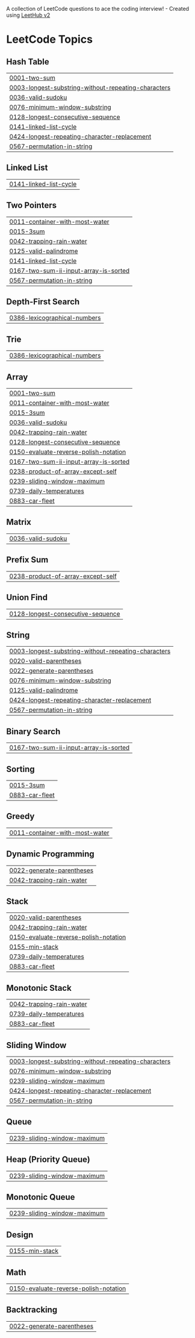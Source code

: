 A collection of LeetCode questions to ace the coding interview! - Created using [LeetHub v2](https://github.com/arunbhardwaj/LeetHub-2.0)
<!---LeetCode Topics Start-->
# LeetCode Topics
## Hash Table
|  |
| ------- |
| [0001-two-sum](https://github.com/Pranay0205/LeetCode/tree/master/0001-two-sum) |
| [0003-longest-substring-without-repeating-characters](https://github.com/Pranay0205/LeetCode/tree/master/0003-longest-substring-without-repeating-characters) |
| [0036-valid-sudoku](https://github.com/Pranay0205/LeetCode/tree/master/0036-valid-sudoku) |
| [0076-minimum-window-substring](https://github.com/Pranay0205/LeetCode/tree/master/0076-minimum-window-substring) |
| [0128-longest-consecutive-sequence](https://github.com/Pranay0205/LeetCode/tree/master/0128-longest-consecutive-sequence) |
| [0141-linked-list-cycle](https://github.com/Pranay0205/LeetCode/tree/master/0141-linked-list-cycle) |
| [0424-longest-repeating-character-replacement](https://github.com/Pranay0205/LeetCode/tree/master/0424-longest-repeating-character-replacement) |
| [0567-permutation-in-string](https://github.com/Pranay0205/LeetCode/tree/master/0567-permutation-in-string) |
## Linked List
|  |
| ------- |
| [0141-linked-list-cycle](https://github.com/Pranay0205/LeetCode/tree/master/0141-linked-list-cycle) |
## Two Pointers
|  |
| ------- |
| [0011-container-with-most-water](https://github.com/Pranay0205/LeetCode/tree/master/0011-container-with-most-water) |
| [0015-3sum](https://github.com/Pranay0205/LeetCode/tree/master/0015-3sum) |
| [0042-trapping-rain-water](https://github.com/Pranay0205/LeetCode/tree/master/0042-trapping-rain-water) |
| [0125-valid-palindrome](https://github.com/Pranay0205/LeetCode/tree/master/0125-valid-palindrome) |
| [0141-linked-list-cycle](https://github.com/Pranay0205/LeetCode/tree/master/0141-linked-list-cycle) |
| [0167-two-sum-ii-input-array-is-sorted](https://github.com/Pranay0205/LeetCode/tree/master/0167-two-sum-ii-input-array-is-sorted) |
| [0567-permutation-in-string](https://github.com/Pranay0205/LeetCode/tree/master/0567-permutation-in-string) |
## Depth-First Search
|  |
| ------- |
| [0386-lexicographical-numbers](https://github.com/Pranay0205/LeetCode/tree/master/0386-lexicographical-numbers) |
## Trie
|  |
| ------- |
| [0386-lexicographical-numbers](https://github.com/Pranay0205/LeetCode/tree/master/0386-lexicographical-numbers) |
## Array
|  |
| ------- |
| [0001-two-sum](https://github.com/Pranay0205/LeetCode/tree/master/0001-two-sum) |
| [0011-container-with-most-water](https://github.com/Pranay0205/LeetCode/tree/master/0011-container-with-most-water) |
| [0015-3sum](https://github.com/Pranay0205/LeetCode/tree/master/0015-3sum) |
| [0036-valid-sudoku](https://github.com/Pranay0205/LeetCode/tree/master/0036-valid-sudoku) |
| [0042-trapping-rain-water](https://github.com/Pranay0205/LeetCode/tree/master/0042-trapping-rain-water) |
| [0128-longest-consecutive-sequence](https://github.com/Pranay0205/LeetCode/tree/master/0128-longest-consecutive-sequence) |
| [0150-evaluate-reverse-polish-notation](https://github.com/Pranay0205/LeetCode/tree/master/0150-evaluate-reverse-polish-notation) |
| [0167-two-sum-ii-input-array-is-sorted](https://github.com/Pranay0205/LeetCode/tree/master/0167-two-sum-ii-input-array-is-sorted) |
| [0238-product-of-array-except-self](https://github.com/Pranay0205/LeetCode/tree/master/0238-product-of-array-except-self) |
| [0239-sliding-window-maximum](https://github.com/Pranay0205/LeetCode/tree/master/0239-sliding-window-maximum) |
| [0739-daily-temperatures](https://github.com/Pranay0205/LeetCode/tree/master/0739-daily-temperatures) |
| [0883-car-fleet](https://github.com/Pranay0205/LeetCode/tree/master/0883-car-fleet) |
## Matrix
|  |
| ------- |
| [0036-valid-sudoku](https://github.com/Pranay0205/LeetCode/tree/master/0036-valid-sudoku) |
## Prefix Sum
|  |
| ------- |
| [0238-product-of-array-except-self](https://github.com/Pranay0205/LeetCode/tree/master/0238-product-of-array-except-self) |
## Union Find
|  |
| ------- |
| [0128-longest-consecutive-sequence](https://github.com/Pranay0205/LeetCode/tree/master/0128-longest-consecutive-sequence) |
## String
|  |
| ------- |
| [0003-longest-substring-without-repeating-characters](https://github.com/Pranay0205/LeetCode/tree/master/0003-longest-substring-without-repeating-characters) |
| [0020-valid-parentheses](https://github.com/Pranay0205/LeetCode/tree/master/0020-valid-parentheses) |
| [0022-generate-parentheses](https://github.com/Pranay0205/LeetCode/tree/master/0022-generate-parentheses) |
| [0076-minimum-window-substring](https://github.com/Pranay0205/LeetCode/tree/master/0076-minimum-window-substring) |
| [0125-valid-palindrome](https://github.com/Pranay0205/LeetCode/tree/master/0125-valid-palindrome) |
| [0424-longest-repeating-character-replacement](https://github.com/Pranay0205/LeetCode/tree/master/0424-longest-repeating-character-replacement) |
| [0567-permutation-in-string](https://github.com/Pranay0205/LeetCode/tree/master/0567-permutation-in-string) |
## Binary Search
|  |
| ------- |
| [0167-two-sum-ii-input-array-is-sorted](https://github.com/Pranay0205/LeetCode/tree/master/0167-two-sum-ii-input-array-is-sorted) |
## Sorting
|  |
| ------- |
| [0015-3sum](https://github.com/Pranay0205/LeetCode/tree/master/0015-3sum) |
| [0883-car-fleet](https://github.com/Pranay0205/LeetCode/tree/master/0883-car-fleet) |
## Greedy
|  |
| ------- |
| [0011-container-with-most-water](https://github.com/Pranay0205/LeetCode/tree/master/0011-container-with-most-water) |
## Dynamic Programming
|  |
| ------- |
| [0022-generate-parentheses](https://github.com/Pranay0205/LeetCode/tree/master/0022-generate-parentheses) |
| [0042-trapping-rain-water](https://github.com/Pranay0205/LeetCode/tree/master/0042-trapping-rain-water) |
## Stack
|  |
| ------- |
| [0020-valid-parentheses](https://github.com/Pranay0205/LeetCode/tree/master/0020-valid-parentheses) |
| [0042-trapping-rain-water](https://github.com/Pranay0205/LeetCode/tree/master/0042-trapping-rain-water) |
| [0150-evaluate-reverse-polish-notation](https://github.com/Pranay0205/LeetCode/tree/master/0150-evaluate-reverse-polish-notation) |
| [0155-min-stack](https://github.com/Pranay0205/LeetCode/tree/master/0155-min-stack) |
| [0739-daily-temperatures](https://github.com/Pranay0205/LeetCode/tree/master/0739-daily-temperatures) |
| [0883-car-fleet](https://github.com/Pranay0205/LeetCode/tree/master/0883-car-fleet) |
## Monotonic Stack
|  |
| ------- |
| [0042-trapping-rain-water](https://github.com/Pranay0205/LeetCode/tree/master/0042-trapping-rain-water) |
| [0739-daily-temperatures](https://github.com/Pranay0205/LeetCode/tree/master/0739-daily-temperatures) |
| [0883-car-fleet](https://github.com/Pranay0205/LeetCode/tree/master/0883-car-fleet) |
## Sliding Window
|  |
| ------- |
| [0003-longest-substring-without-repeating-characters](https://github.com/Pranay0205/LeetCode/tree/master/0003-longest-substring-without-repeating-characters) |
| [0076-minimum-window-substring](https://github.com/Pranay0205/LeetCode/tree/master/0076-minimum-window-substring) |
| [0239-sliding-window-maximum](https://github.com/Pranay0205/LeetCode/tree/master/0239-sliding-window-maximum) |
| [0424-longest-repeating-character-replacement](https://github.com/Pranay0205/LeetCode/tree/master/0424-longest-repeating-character-replacement) |
| [0567-permutation-in-string](https://github.com/Pranay0205/LeetCode/tree/master/0567-permutation-in-string) |
## Queue
|  |
| ------- |
| [0239-sliding-window-maximum](https://github.com/Pranay0205/LeetCode/tree/master/0239-sliding-window-maximum) |
## Heap (Priority Queue)
|  |
| ------- |
| [0239-sliding-window-maximum](https://github.com/Pranay0205/LeetCode/tree/master/0239-sliding-window-maximum) |
## Monotonic Queue
|  |
| ------- |
| [0239-sliding-window-maximum](https://github.com/Pranay0205/LeetCode/tree/master/0239-sliding-window-maximum) |
## Design
|  |
| ------- |
| [0155-min-stack](https://github.com/Pranay0205/LeetCode/tree/master/0155-min-stack) |
## Math
|  |
| ------- |
| [0150-evaluate-reverse-polish-notation](https://github.com/Pranay0205/LeetCode/tree/master/0150-evaluate-reverse-polish-notation) |
## Backtracking
|  |
| ------- |
| [0022-generate-parentheses](https://github.com/Pranay0205/LeetCode/tree/master/0022-generate-parentheses) |
<!---LeetCode Topics End-->